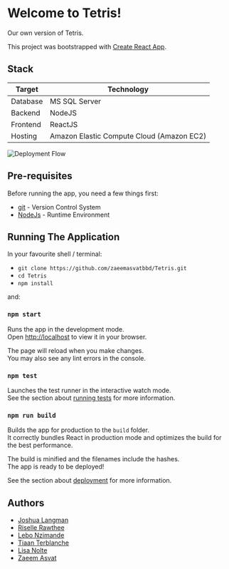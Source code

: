 # Welcome to Tetris!

Our own version of Tetris.

This project was bootstrapped with [Create React App](https://github.com/facebook/create-react-app).

## Stack
| Target | Technology |
| --- | --- |
| Database | MS SQL Server |
| Backend | NodeJS |
| Frontend | ReactJS |
| Hosting | Amazon Elastic Compute Cloud (Amazon EC2) |

![Deployment Flow](https://res.cloudinary.com/practicaldev/image/fetch/s--HEg-DaYT--/c_limit%2Cf_auto%2Cfl_progressive%2Cq_auto%2Cw_880/https://dev-to-uploads.s3.amazonaws.com/uploads/articles/lpzhautvn28rj3hoij1h.png)

## Pre-requisites

Before running the app, you need a few things first:
* [git](https://git-scm.com/) - Version Control System
* [NodeJs](https://nodejs.org/en/download/) - Runtime Environment

## Running The Application

In your favourite shell / terminal:
* `git clone https://github.com/zaeemasvatbbd/Tetris.git`
* `cd Tetris`
* `npm install`

and: 

### `npm start` 
Runs the app in the development mode.\
Open [http://localhost](http://localhost) to view it in your browser.

The page will reload when you make changes.\
You may also see any lint errors in the console.

### `npm test`

Launches the test runner in the interactive watch mode.\
See the section about [running tests](https://facebook.github.io/create-react-app/docs/running-tests) for more information.

### `npm run build`

Builds the app for production to the `build` folder.\
It correctly bundles React in production mode and optimizes the build for the best performance.

The build is minified and the filenames include the hashes.\
The app is ready to be deployed!

See the section about [deployment](https://facebook.github.io/create-react-app/docs/deployment) for more information.

## Authors

* [Joshua Langman](https://github.com/Joshua-Langman)
* [Riselle Rawthee](https://github.com/RiselleRawthee)
* [Lebo Nzimande](https://github.com/yaqwaqwa)
* [Tiaan Terblanche](https://github.com/TiaanTerblanche)
* [Lisa Nolte](https://github.com/NovaCainexx)
* [Zaeem Asvat](https://github.com/zaeemasvatbbd)
